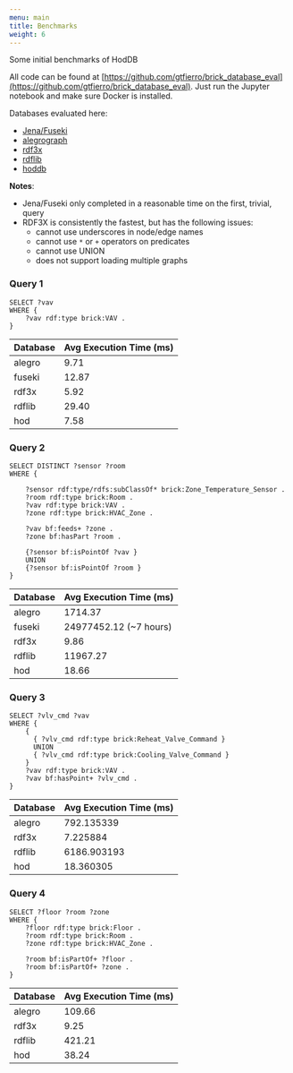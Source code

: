 ```yaml
---
menu: main
title: Benchmarks
weight: 6
---
```


Some initial benchmarks of HodDB

All code can be found at [https://github.com/gtfierro/brick_database_eval](https://github.com/gtfierro/brick_database_eval).
Just run the Jupyter notebook and make sure Docker is installed.

Databases evaluated here:

- [Jena/Fuseki](https://jena.apache.org/documentation/serving_data/)
- [alegrograph](http://franz.com/agraph/downloads/)
- [rdf3x](https://github.com/gh-rdf3x/gh-rdf3x)
- [rdflib](https://rdflib.readthedocs.io/en/stable/)
- [hoddb](hoddb.org)

**Notes**:

- Jena/Fuseki only completed in a reasonable time on the first, trivial, query
- RDF3X is consistently the fastest, but has the following issues:
    - cannot use underscores in node/edge names
    - cannot use `*` or `+` operators on predicates
    - cannot use UNION
    - does not support loading multiple graphs

### Query 1

```sparql
SELECT ?vav
WHERE {
    ?vav rdf:type brick:VAV .
}
```

Database | Avg Execution Time (ms)
---------|------------------
alegro   |  9.71
fuseki   | 12.87
rdf3x    |  5.92
rdflib   | 29.40
hod      |  7.58

### Query 2

```sparql
SELECT DISTINCT ?sensor ?room
WHERE {

    ?sensor rdf:type/rdfs:subClassOf* brick:Zone_Temperature_Sensor .
    ?room rdf:type brick:Room .
    ?vav rdf:type brick:VAV .
    ?zone rdf:type brick:HVAC_Zone .

    ?vav bf:feeds+ ?zone .
    ?zone bf:hasPart ?room .

    {?sensor bf:isPointOf ?vav }
    UNION
    {?sensor bf:isPointOf ?room }
}
```

Database | Avg Execution Time (ms)
---------|------------------
alegro   | 1714.37
fuseki   | 24977452.12 (~7 hours)
rdf3x    | 9.86
rdflib   | 11967.27
hod      | 18.66

### Query 3

```sparql
SELECT ?vlv_cmd ?vav
WHERE {
    {
      { ?vlv_cmd rdf:type brick:Reheat_Valve_Command }
      UNION
      { ?vlv_cmd rdf:type brick:Cooling_Valve_Command }
    }
    ?vav rdf:type brick:VAV .
    ?vav bf:hasPoint+ ?vlv_cmd .
}
```

Database | Avg Execution Time (ms)
---------|------------------
alegro   |  792.135339
rdf3x    |    7.225884
rdflib   | 6186.903193
hod      |   18.360305

### Query 4

```sparql
SELECT ?floor ?room ?zone
WHERE {
    ?floor rdf:type brick:Floor .
    ?room rdf:type brick:Room .
    ?zone rdf:type brick:HVAC_Zone .

    ?room bf:isPartOf+ ?floor .
    ?room bf:isPartOf+ ?zone .
}
```

Database | Avg Execution Time (ms)
---------|------------------
alegro   | 109.66
rdf3x    | 9.25
rdflib   | 421.21
hod      | 38.24
